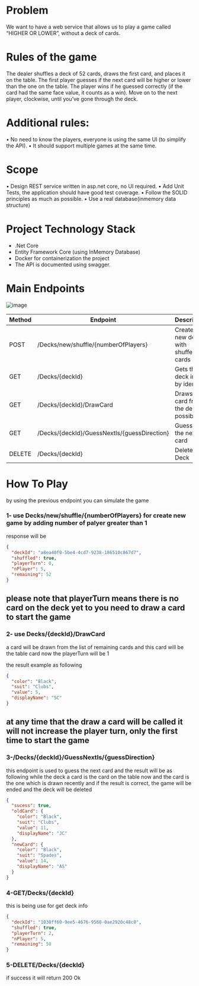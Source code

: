 # Problem

We want to have a web service that allows us to play a game called “HIGHER OR LOWER”, without a
deck of cards.

# Rules of the game
The dealer shuffles a deck of 52 cards, draws the first card, and places it on the table.
The first player guesses if the next card will be higher or lower than the one on the table. The player
wins if he guessed correctly (if the card had the same face value, it counts as a win).
Move on to the next player, clockwise, until you’ve gone through the deck.
# Additional rules:
• No need to know the players, everyone is using the same UI (to simplify the API).
• It should support multiple games at the same time.


# Scope 
• Design REST service written in asp.net core, no UI required.
• Add Unit Tests, the application should have good test coverage.
• Follow the SOLID principles as much as possible.
• Use a real database(inmemory data structure)

# Project Technology Stack
- .Net Core
- Entity Framework Core (using InMemory Database)
- Docker for containerization the project
- The API is documented using swagger.

# Main Endpoints
![image](https://user-images.githubusercontent.com/4210492/116212010-b3bc2a00-a744-11eb-9bda-76750afc40c8.png)


 Method | Endpoint | Description |
--- | --- |  --- | 
POST|/Decks/new/shuffle/{numberOfPlayers} | Creates the new deck with shuffeld 52 cards | 
GET|/Decks/{deckId}| Gets the deck info by identifier|
GET|/Decks/{deckId}/DrawCard|Draws the card from the deck if possible|
GET|/Decks/{deckId}/GuessNextIs/{guessDirection}| Guesses the next card|
DELETE|/Decks/{deckId}|Deletes the Deck|


# How To Play
by using the previous endpoint you can simulate the game

### 1- use Decks/new/shuffle/{numberOfPlayers} for create new game by adding number of palyer greater than 1 

response will be 
```json
{
  "deckId": "a8ea40f0-5be4-4cd7-9238-186510c867d7",
  "shuffled": true,
  "playerTurn": 0,
  "nPlayer": 5,
  "remaining": 52
}
```
## please note that playerTurn means there is no card on the deck yet to you need to draw a card to start the game

### 2- use Decks/{deckId}/DrawCard
a card will be drawn from the list of remaining cards and this card will be the table card
now the playerTurn will be 1 

the result example as following
```json
{
  "color": "Black",
  "suit": "Clubs",
  "value": 5,
  "displayName": "5C"
}
```

## at any time that the draw a card will be called  it will not increase the player turn, only the first time to start the game


### 3-/Decks/{deckId}/GuessNextIs/{guessDirection}
this endpoint is used to guess the next card and the result will be as following
while the deck a card is the card on the table now
and the card is the one which is drawn recently
and if the result is correct, the game will be ended and the deck will be deleted

```json
{
  "sucess": true,
  "oldCard": {
    "color": "Black",
    "suit": "Clubs",
    "value": 11,
    "displayName": "JC"
  },
  "newCard": {
    "color": "Black",
    "suit": "Spades",
    "value": 14,
    "displayName": "AS"
  }
}
```
### 4-GET/Decks/{deckId} 
this is being use for get deck info

```json
{
  "deckId": "1030ff60-9ee5-4676-9560-0ae2920c48c0",
  "shuffled": true,
  "playerTurn": 2,
  "nPlayer": 5,
  "remaining": 50
}
```
### 5-DELETE/Decks/{deckId}
if success it will return 200 Ok 
